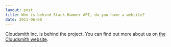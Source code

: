 ```yaml
---
layout: post
title: Who is behind Stack Hammer API, do you have a website?
date: 2011-06-08
---
```

Cloudsmith Inc. is behind the project. You can find out more about us on [the Cloudsmith website](http://www.cloudsmith.com).
